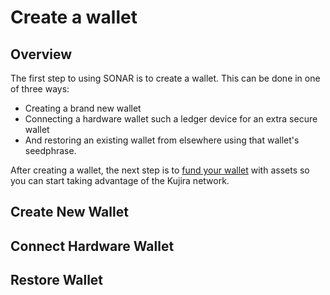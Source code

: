 # Create a wallet

## Overview

The first step to using SONAR is to create a wallet. This can be done in one of three ways:

* Creating a brand new wallet
* Connecting a hardware wallet such a ledger device for an extra secure wallet
* And restoring an existing wallet from elsewhere using that wallet's seedphrase.&#x20;

After creating a wallet, the next step is to [fund your wallet](fund-your-wallet.md) with assets so you can start taking advantage of the Kujira network.

## Create New Wallet



## Connect Hardware Wallet



## Restore Wallet

